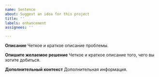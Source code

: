 ```yaml
---
name: Sentence
about: Suggest an idea for this project
title: ''
labels: enhancement
assignees: ''

---
```


**Описание**
Четкое и краткое описание проблемы.

**Опишите желаемое решение**
Четкое и краткое описание того, чего вы хотите добиться.

**Дополнительный контекст**
Дополнительная информация.
